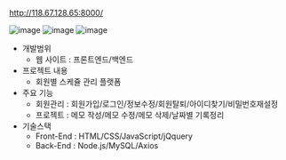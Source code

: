 http://118.67.128.65:8000/

![image](https://user-images.githubusercontent.com/108252913/190981752-aa79099b-d189-4338-98c0-a780bcd4a3ee.png)
![image](https://user-images.githubusercontent.com/108252913/190981882-d94af88d-20fb-4eb1-96a1-58c55250363f.png)
![image](https://user-images.githubusercontent.com/108252913/190983011-c6212d87-edf2-47d9-95a0-c924c8abb792.png)
- 개발범위 
  - 웹 사이트 : 프론트엔드/백엔드
- 프로젝트 내용
  - 회원별 스케쥴 관리 플랫폼
- 주요 기능
  - 회원관리 : 회원가입/로그인/정보수정/회원탈퇴/아이디찾기/비밀번호재설정
  - 프로젝트 : 메모 작성/메모 수정/메모 삭제/날짜별 기록정리
- 기술스택
  - Front-End : HTML/CSS/JavaScript/jQquery
  - Back-End : Node.js/MySQL/Axios
